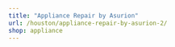 ```yaml
---
title: "Appliance Repair by Asurion"
url: /houston/appliance-repair-by-asurion-2/
shop: appliance
---
```

